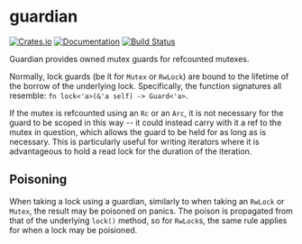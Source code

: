 # guardian

[![Crates.io](https://img.shields.io/crates/v/guardian.svg)](https://crates.io/crates/guardian)
[![Documentation](https://docs.rs/guardian/badge.svg)](https://docs.rs/guardian/)
[![Build Status](https://travis-ci.org/jonhoo/guardian.svg?branch=master)](https://travis-ci.org/jonhoo/guardian)

Guardian provides owned mutex guards for refcounted mutexes.

Normally, lock guards (be it for `Mutex` or `RwLock`) are bound to the lifetime of the borrow
of the underlying lock. Specifically, the function signatures all resemble:
`fn lock<'a>(&'a self) -> Guard<'a>`.

If the mutex is refcounted using an `Rc` or an `Arc`, it is not necessary for the guard to be
scoped in this way -- it could instead carry with it a ref to the mutex in question, which
allows the guard to be held for as long as is necessary. This is particularly useful for
writing iterators where it is advantageous to hold a read lock for the duration of the
iteration.

## Poisoning

When taking a lock using a guardian, similarly to when taking an `RwLock` or `Mutex`, the
result may be poisoned on panics. The poison is propagated from that of the underlying `lock()`
method, so for `RwLock`s, the same rule applies for when a lock may be poisioned.
